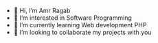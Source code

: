 - 👋 Hi, I’m Amr Ragab 
- 👀 I’m interested in Software Programming
- 🌱 I’m currently learning Web development PHP
- 💞️ I’m looking to collaborate my projects with you

<!---
amoora98/amoora98 is a ✨ special ✨ repository because its `README.md` (this file) appears on your GitHub profile.
You can click the Preview link to take a look at your changes.
--->
